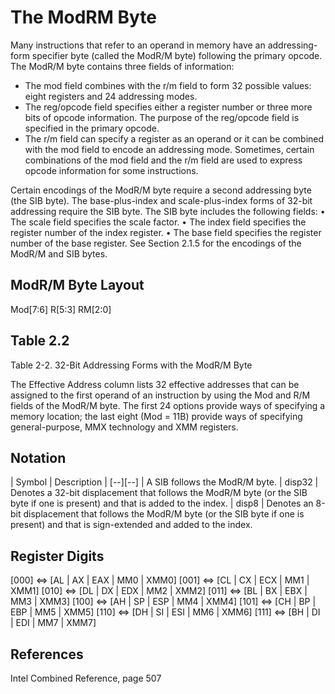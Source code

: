 # The ModRM Byte

Many instructions that refer to an operand in memory have an addressing-form specifier byte (called the ModR/M
byte) following the primary opcode. The ModR/M byte contains three fields of information:

* The mod field combines with the r/m field to form 32 possible values: eight registers and 24 addressing modes.
* The reg/opcode field specifies either a register number or three more bits of opcode information. The purpose of the reg/opcode field is specified in the primary opcode.
* The r/m field can specify a register as an operand or it can be combined with the mod field to encode an addressing mode. Sometimes, certain combinations of the mod field and the r/m field are used to express opcode information for some instructions.

Certain encodings of the ModR/M byte require a second addressing byte (the SIB byte). The base-plus-index and scale-plus-index forms of 32-bit addressing require the SIB byte. The SIB byte includes the following fields:
• The scale field specifies the scale factor.
• The index field specifies the register number of the index register.
• The base field specifies the register number of the base register.
See Section 2.1.5 for the encodings of the ModR/M and SIB bytes.

## ModR/M Byte Layout

Mod[7:6] R[5:3] RM[2:0]


## Table 2.2

Table 2-2. 32-Bit Addressing Forms with the ModR/M Byte

The Effective Address column lists 32 effective addresses that can be assigned to the first operand of an instruction
by using the Mod and R/M fields of the ModR/M byte. The first 24 options provide ways of specifying a memory location;
the last eight (Mod = 11B) provide ways of specifying general-purpose, MMX technology and XMM registers.

## Notation

| Symbol   | Description
| [--][--] | A SIB follows the ModR/M byte.
| disp32   | Denotes a 32-bit displacement that follows the ModR/M byte (or the SIB byte if one is present) and that is added to the index.
| disp8    | Denotes an 8-bit displacement that follows the ModR/M byte (or the SIB byte if one is present) and that is sign-extended and added to the index.

## Register Digits

[000] <=> [AL | AX | EAX | MM0 | XMM0]
[001] <=> [CL | CX | ECX | MM1 | XMM1]
[010] <=> [DL | DX | EDX | MM2 | XMM2]
[011] <=> [BL | BX | EBX | MM3 | XMM3]
[100] <=> [AH | SP | ESP | MM4 | XMM4]
[101] <=> [CH | BP | EBP | MM5 | XMM5]
[110] <=> [DH | SI | ESI | MM6 | XMM6]
[111] <=> [BH | DI | EDI | MM7 | XMM7]



## References

Intel Combined Reference, page 507